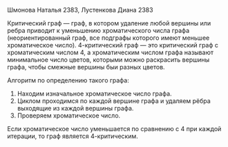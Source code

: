 Шмонова Наталья 2383, Лустенкова Диана 2383

Критический граф — граф, в котором удаление любой вершины или ребра приводит к уменьшению хроматического числа графа (неориентированный граф, все подграфы которого имеют меньшее хроматическое число).
4-критический граф — это критический граф с хроматическим числом 4, а хроматическим числом графа называют минимальное число цветов,
которыми можно раскрасить вершины графа, чтобы смежные вершины быи разных цветов.

Алгоритм по определению такого графа:
1. Находим изначальное хроматическое число графа.
2. Циклом проходимся по каждой вершине графа и удаляем рёбра выходящие из каждой вершины графа.
3. Проверяем хроматическое число.

Если хроматическое число уменьшается по сравнению с 4 при каждой итерации, то граф является 4-критическим.